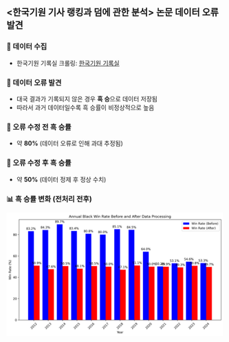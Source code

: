 ## <한국기원 기사 랭킹과 덤에 관한 분석> 논문 데이터 오류 발견

### 🔹 데이터 수집
- 한국기원 기록실 크롤링: [한국기원 기록실](https://baduk.or.kr/record/diary.asp)

### 🔹 데이터 오류 발견
- 대국 결과가 기록되지 않은 경우 **흑 승**으로 데이터 저장됨
- 따라서 과거 데이터일수록 흑 승률이 비정상적으로 높음

### 🔹 오류 수정 전 흑 승률
- 약 **80%** (데이터 오류로 인해 과대 추정됨)

### 🔹 오류 수정 후 흑 승률
- 약 **50%** (데이터 정제 후 정상 수치)

### 📊 **흑 승률 변화 (전처리 전후)**
![Black Win Rate](figures/Black_win_rate.png)
